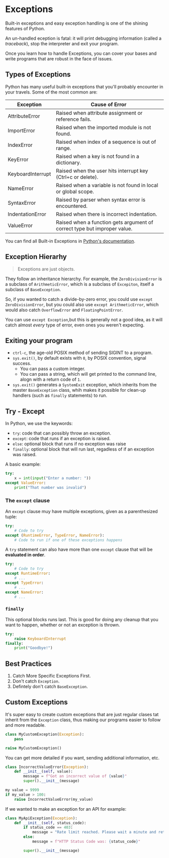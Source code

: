 # Exceptions

Built-in exceptions and easy exception handling is one of the shining features of Python.

An un-handled eception is fatal: it will print debugging information (called a _traceback_), stop the interpreter and exit your program.

Once you learn how to handle Exceptions, you can cover your bases and write programs that are robust in the face of issues.

## Types of Exceptions

Python has many useful built-in exceptions that you'll probably encounter in your travels. Some of the most common are:

| Exception	| Cause of Error |
| --------- | -------------- |
| AttributeError | Raised when attribute assignment or reference fails. |
| ImportError | Raised when the imported module is not found. |
| IndexError | Raised when index of a sequence is out of range. |
| KeyError | Raised when a key is not found in a dictionary. |
| KeyboardInterrupt | Raised when the user hits interrupt key (Ctrl+c or delete). |
| NameError | Raised when a variable is not found in local or global scope. |
| SyntaxError | Raised by parser when syntax error is encountered. |
| IndentationError | Raised when there is incorrect indentation. |
| ValueError | Raised when a function gets argument of correct type but improper value. |

You can find all Built-in Exceptions in [Python's documentation](https://docs.python.org/3/library/exceptions.html).

## Exception Hierarhy

> Exceptions are just objects.

They follow an inheritance hierarchy. For example, the `ZeroDivisionError` is a subclass of `ArithmeticError`, which is a subclass of `Excepiton`, itself a subclass of `BaseException`.

So, if you wanted to catch a divide-by-zero error, you could use `except ZeroDivisionError`, but you could also use `except ArithmeticError`, which would also catch `OverflowError` and `FloatingPointError`.

You can use `except Exception`,but this is generally not a good idea, as it will catch almost _every_ type of error, even ones you weren't expecting.

## Exiting your program

*  `ctrl-c`, the age-old POSIX method of sending SIGINT to a program.
* `sys.exit()`, by default exists with `0`, by POSIX convention, signal success.
    * You can pass a custom integer.
    * You can pass a string, which will get printed to the command line, alogn with a return code of `1`.
* `sys.exit()` generates a `SystemExit` exception, which inherits from the master `BaseException` class, whih makes it possible for clean-up handlers (such as `finally` statements) to run. 

## Try - Except

In Python, we use the keywords:
* `try`: code that can possibly throw an exception.
* `except`: code that runs if an exception is raised.
* `else`: optional block that runs if no exception was raise
* `finally`: optional block that will run last, regadless of if an exception was raised.

A basic example:
```python
try:
    x = int(input("Enter a number: "))
except ValueError:
    print("That number was invalid")
```

### The `except` clause

An `except` clause muy have multiple exceptions, given as a parenthesized tuple:

```python
try:
    # Code to try
except (RuntimeError, TypeError, NameError):
    # Code to run if one of these exceptions happens
```

A `try` statement can also have more than one `except` clause that will be __evaluated in order__.
```python
try:
    # Code to try
except RuntimeError:
    # ...
except TypeError:
    # ...
except NameError:
    # ...
```

### `finally`

This optional blocks runs last. This is good for doing any cleanup that you want to happen, whether or not an exception is thrown.

```python
try:
    raise KeyboardInterrupt
finally:
    print("Goodbye!")
```

## Best Practices

1. Catch More Specific Exceptions First.
2. Don't catch `Exception`.
3. Defintely don't catch `BaseException`.

## Custom Exceptions

It's super easy to create custom exceptions that are just regular clases tat inherit from the `Exception` class, thus making our programs easier to follow and more readable.

```python
class MyCustomException(Exception):
    pass

raise MyCustomException()
```

You can get more detailed if you want, sending additional information, etc.

```python
class IncorrectValueError(Exception):
    def __init__(self, value):
        message = f"Got an incorrect value of {value}"
        super().__init__(message)

my value = 9999
if my_value > 100:
    raise IncorrectValueError(my_value)
```

If we wanted to make an exception for an API for example:
```python
class MyApiException(Exception):
    def __init__(self, status_code):
        if status_code == 403:
            message = "Rate limit reached. Please wait a minute and retry."
        else:
            message = f"HTTP Status Code was: {status_code}"

        super().__init__(message)
```